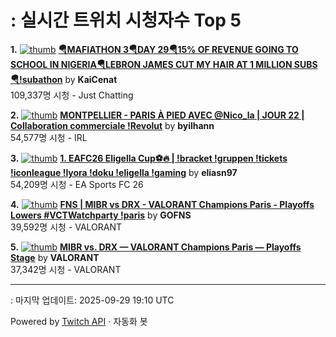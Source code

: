 # : 실시간 트위치 시청자수 Top 5

**1.** [![thumb](https://static-cdn.jtvnw.net/previews-ttv/live_user_kaicenat-320x180.jpg)](https://twitch.tv/KaiCenat)
**[🪂MAFIATHON 3🪂DAY 29🪂15% OF REVENUE GOING TO SCHOOL IN NIGERIA🪂LEBRON JAMES CUT MY HAIR AT 1 MILLION SUBS🪂!subathon](https://twitch.tv/KaiCenat)** by **KaiCenat**<br>109,337명 시청  - Just Chatting

**2.** [![thumb](https://static-cdn.jtvnw.net/previews-ttv/live_user_byilhann-320x180.jpg)](https://twitch.tv/byilhann)
**[MONTPELLIER - PARIS À PIED AVEC @Nico_la | JOUR 22 | Collaboration commerciale !Revolut](https://twitch.tv/byilhann)** by **byilhann**<br>54,577명 시청  - IRL

**3.** [![thumb](https://static-cdn.jtvnw.net/previews-ttv/live_user_eliasn97-320x180.jpg)](https://twitch.tv/eliasn97)
**[1. EAFC26 Eligella Cup⚽🔥 |  !bracket !gruppen !tickets !iconleague !lyora !doku !eligella !gaming](https://twitch.tv/eliasn97)** by **eliasn97**<br>54,209명 시청  - EA Sports FC 26

**4.** [![thumb](https://static-cdn.jtvnw.net/previews-ttv/live_user_gofns-320x180.jpg)](https://twitch.tv/GOFNS)
**[FNS | MIBR vs DRX - VALORANT Champions Paris - Playoffs Lowers #VCTWatchparty !paris](https://twitch.tv/GOFNS)** by **GOFNS**<br>39,592명 시청  - VALORANT

**5.** [![thumb](https://static-cdn.jtvnw.net/previews-ttv/live_user_valorant-320x180.jpg)](https://twitch.tv/VALORANT)
**[MIBR vs. DRX — VALORANT Champions Paris — Playoffs Stage](https://twitch.tv/VALORANT)** by **VALORANT**<br>37,342명 시청  - VALORANT


---
: 마지막 업데이트: 2025-09-29 19:10 UTC

Powered by [Twitch API](https://dev.twitch.tv/docs/api/reference) · 자동화 봇